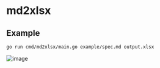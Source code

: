 # md2xlsx

## Example

```sh
go run cmd/md2xlsx/main.go example/spec.md output.xlsx
```

![image](https://user-images.githubusercontent.com/6698252/139557375-70d5d835-3903-4188-b713-9531bbd46a1d.png)
